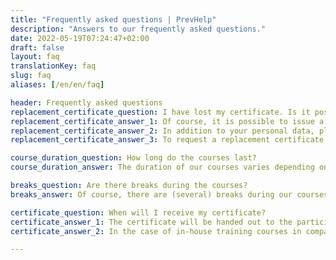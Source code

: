 ```yaml
---
title: "Frequently asked questions | PrevHelp"
description: "Answers to our frequently asked questions."
date: 2022-05-19T07:24:47+02:00
draft: false
layout: faq
translationKey: faq
slug: faq
aliases: [/en/en/faq]

header: Frequently asked questions
replacement_certificate_question: I have lost my certificate. Is it possible to get a new one without taking a new course?
replacement_certificate_answer_1: Of course, it is possible to issue a replacement certificate as long as we still have the associated participation data stored. Depending on the type of course, this is five years, due to official requirements. However, especially in the case of first aid courses, we recommend that you attend a new course to refresh your knowledge if the training took place more than two to three years ago.
replacement_certificate_answer_2: In addition to your personal data, please indicate the course type, the venue and the (approximate) course date in your request.
replacement_certificate_answer_3: To request a replacement certificate, please ideally use our <a href="/contact/" class="text-blue-600 font-bold">contact form</a>, or <a href="mailto:info@prevhelp.de" class="text-blue-600 font-bold">email</a> us.

course_duration_question: How long do the courses last?
course_duration_answer: The duration of our courses varies depending on the course format and topic. Our first aid courses, for example, last 7.5 hours and thus correspond to the prescribed nine teaching units, including breaks. Unless otherwise stated in the booking overview, our courses take place <span class="text-blue-600 font-semibold">on one day</span>.

breaks_question: Are there breaks during the courses?
breaks_answer: Of course, there are (several) breaks during our courses. Special care is taken to ensure that the breaks in full-day courses total <span class="text-blue-600 font-semibold">at least 45 minutes</span>, which makes our courses also suitable for employees and fully complies with the provisions of the Working Hours Act.

certificate_question: When will I receive my certificate?
certificate_answer_1: The certificate will be handed out to the participants <span class="text-blue-600 font-semibold">at the end of the course</span>.
certificate_answer_2: In the case of in-house training courses in companies, we sometimes do not know the participants' data before the course begins. In these cases, we send the certificates to the sending office immediately after the end of the course.

---
```


